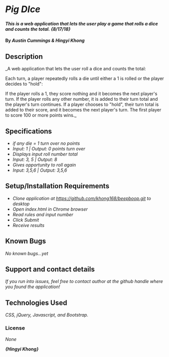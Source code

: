 # _Pig DIce_

#### _This is a web application that lets the user play a game that rolls a dice and counts the total.  {8/17/18}_

#### By _**Austin Cummings & Hingyi Khong**_

## Description

_A web application that lets the user roll a dice and counts the total:

Each turn, a player repeatedly rolls a die until either a 1 is rolled or the player decides to "hold":

If the player rolls a 1, they score nothing and it becomes the next player's turn.
If the player rolls any other number, it is added to their turn total and the player's turn continues.
If a player chooses to "hold", their turn total is added to their score, and it becomes the next player's turn.
The first player to score 100 or more points wins._

## Specifications

* _if any die = 1 turn over no points_
* _Input: 1 | Output: 0 points turn over_
* _Displays input roll number total_
* _Input: 3, 5 | Output: 8_
* _Gives opportunity to roll again_
* _Input: 3,5,6 | Output: 3,5,6_


## Setup/Installation Requirements

* _Clone application at https://github.com/khong168/beepboop.git to desktop_
* _Open index.html in Chrome browser_
* _Read rules and input number_
* _Click Submit_
* _Receive results_

## Known Bugs

_No known bugs...yet_

## Support and contact details

_If you run into issues, feel free to contact author at the github handle where you found the application!_

## Technologies Used

_CSS, jQuery, Javascript, and Bootstrap._

### License

*None*

**_{Hingyi Khong}_**
